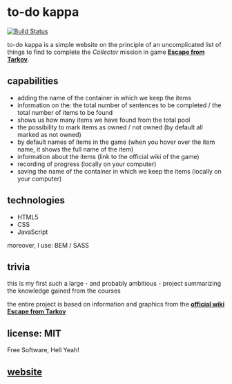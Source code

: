 # to-do kappa

[![Build Status](https://travis-ci.org/joemccann/dillinger.svg?branch=master)](https://travis-ci.org/joemccann/dillinger)

to-do kappa is a simple website on the principle of an uncomplicated list of things to find to complete the _Collector_ mission in game **[Escape from Tarkov](https://www.escapefromtarkov.com/)**.

## capabilities

- adding the name of the container in which we keep the items
- information on the: the total number of sentences to be completed / the total number of items to be found
- shows us how many items we have found from the total pool
- the possibility to mark items as owned / not owned (by default all marked as not owned)
- by default names of items in the game (when you hover over the item name, it shows the full name of the item)
- information about the items (link to the official wiki of the game)
- recording of progress (locally on your computer)
- saving the name of the container in which we keep the items (locally on your computer)

## technologies

- HTML5
- CSS
- JavaScript

moreover, I use: BEM / SASS

## trivia

this is my first such a large - and probably ambitious - project summarizing the knowledge gained from the courses

the entire project is based on information and graphics from the **[official wiki Escape from Tarkov](https://escapefromtarkov.fandom.com/wiki/Escape_from_Tarkov_Wiki)**

## license: MIT

Free Software, Hell Yeah!

## [website](https://ricc3.github.io/to-do_kappa_v1/)
